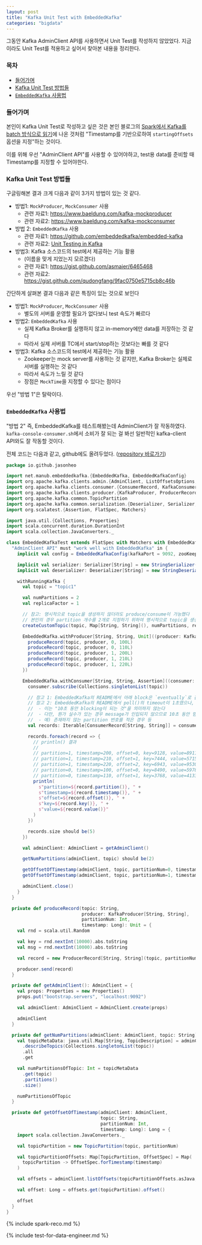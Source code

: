 ```yaml
---
layout: post
title: "Kafka Unit Test with EmbeddedKafka"
categories: "bigdata"
---
```


그동안 Kafka AdminClient API를 사용하면서 Unit Test를 작성하지 않았었다. 지금이라도 Unit Test를 적용하고 싶어서 찾아본 내용을 정리한다.

### 목차

- [들어가며](#들어가며)
- [Kafka Unit Test 방법들](#kafka-unit-test-방법들)
- [`EmbeddedKafka` 사용법](#embeddedkafka-사용법)

### 들어가며

본인이 Kafka Unit Test로 작성하고 싶은 것은 본인 블로그의 [Spark에서 Kafka를 batch 방식으로 읽기](/bigdata/2021/12/18/spark-kafka-batch-mode.html)에 나온 것처럼 "Timestamp를 기반으로하여 `startingOffsets` 옵션을 지정"하는 것이다.

이를 위해 우선 "AdminClient API"를 사용할 수 있어야하고, test용 data를 준비할 때 Timestamp를 지정할 수 있어야한다.

### Kafka Unit Test 방법들

구글링해본 결과 크게 다음과 같이 3가지 방법이 있는 것 같다.

- 방법1: `MockProducer`, `MockConsumer` 사용
    - 관련 자료1: https://www.baeldung.com/kafka-mockproducer
    - 관련 자료2: https://www.baeldung.com/kafka-mockconsumer
- 방법 2: `EmbeddedKafka` 사용
    - 관련 자료1: https://github.com/embeddedkafka/embedded-kafka
    - 관련 자료2: [Unit Testing in Kafka](https://dzone.com/articles/unit-testing-of-kafka)
- 방법3: Kafka 소스코드의 test에서 제공하는 기능 활용
    - (이름을 맞게 지었는지 모르겠다)
    - 관련 자료1: https://gist.github.com/asmaier/6465468
    - 관련 자료2: https://gist.github.com/qudongfang/9fac0750e5715cb8c46b

간단하게 살펴본 결과 다음과 같은 특징이 있는 것으로 보인다

- 방법1: `MockProducer`, `MockConsumer` 사용
    - 별도의 서버를 운영할 필요가 없다보니 test 속도가 빠르다
- 방법2: `EmbeddedKafka` 사용
    - 실제 Kafka Broker를 실행하지 않고 in-memory에만 data를 저장하는 것 같다
    - 따라서 실제 서버를 TC에서 start/stop하는 것보다는 빠를 것 같다
- 방법3: Kafka 소스코드의 test에서 제공하는 기능 활용
    - Zookeeper는 mock server를 사용하는 것 같지만, Kafka Broker는 실제로 서버를 실행하는 것 같다
    - 따라서 속도가 느릴 것 같다
    - 장점은  `MockTime`을 지정할 수 있다는 점이다

우선 "방법 1"은 탈락이다.

### `EmbeddedKafka` 사용법

"방법 2" 즉, EmbeddedKafka를 테스트해봤는데 AdminClient가 잘 작동하였다. `kafka-console-consumer.sh`에서 소비가 잘 되는 걸 봐선 일반적인 kafka-client API와도 잘 작동할 것이다.

전체 코드는 다음과 같고, github에도 올려두었다. ([repository 바로가기](https://github.com/jason-heo/embedded-kafka-test))

```scala
package io.github.jasonheo

import net.manub.embeddedkafka.{EmbeddedKafka, EmbeddedKafkaConfig}
import org.apache.kafka.clients.admin.{AdminClient, ListOffsetsOptions, OffsetSpec, TopicDescription}
import org.apache.kafka.clients.consumer.{ConsumerRecord, KafkaConsumer}
import org.apache.kafka.clients.producer.{KafkaProducer, ProducerRecord}
import org.apache.kafka.common.TopicPartition
import org.apache.kafka.common.serialization.{Deserializer, Serializer, StringDeserializer, StringSerializer}
import org.scalatest.{Assertion, FlatSpec, Matchers}

import java.util.{Collections, Properties}
import scala.concurrent.duration.DurationInt
import scala.collection.JavaConverters._

class EmbeddedKafkaTest extends FlatSpec with Matchers with EmbeddedKafka {
  "AdminClient API" must "work well with EmbeddedKafka" in {
    implicit val config = EmbeddedKafkaConfig(kafkaPort = 9092, zooKeeperPort = 2182)

    implicit val serializer: Serializer[String] = new StringSerializer()
    implicit val deserializer: Deserializer[String] = new StringDeserializer()

    withRunningKafka {
      val topic = "topic1"

      val numPartitions = 2
      val replicaFactor = 1

      // 참고: 명시적으로 topic을 생성하지 않더라도 produce/consume이 가능했다
      // 본인의 경우 partition 개수를 2개로 지정하기 위하여 명시적으로 topic을 생성했다
      createCustomTopic(topic, Map[String, String](), numPartitions, replicaFactor)

      EmbeddedKafka.withProducer[String, String, Unit]((producer: KafkaProducer[String, String]) => {
        produceRecord(topic, producer, 0, 100L)
        produceRecord(topic, producer, 0, 110L)
        produceRecord(topic, producer, 1, 200L)
        produceRecord(topic, producer, 1, 210L)
        produceRecord(topic, producer, 1, 220L)
      })

      EmbeddedKafka.withConsumer[String, String, Assertion]((consumer: KafkaConsumer[String, String]) => {
        consumer.subscribe(Collections.singletonList(topic))

        // 참고 1: EmbeddedKafka의 README에서 아래 block은 `eventually`로 감싸져있었다
        // 참고 2: EmbeddedKafka의 README에서 poll()의 timeout이 1초였으나, 환경에 따라 1초가 부족한 듯하여 넉넉히 10으로 늘렸다
        //  - 이는 "10초 동안 blocking이 되는 것"을 의미하지 않는다
        //  - 다만, 뭔가 실수가 있는 경우 message가 인입되지 않으므로 10초 동안 멈췄다가 Test가 실패할 수 있다
        //  - 예) 존재하지 않는 partition 번호를 적은 경우 등
        val records: Iterable[ConsumerRecord[String, String]] = consumer.poll(java.time.Duration.ofMillis(10.seconds.toMillis)).asScala

        records.foreach(record => {
          // println() 결과
          //
          // partition=1, timestamp=200, offset=0, key=9128, value=8911
          // partition=1, timestamp=210, offset=1, key=7444, value=5715
          // partition=1, timestamp=220, offset=2, key=6943, value=9530
          // partition=0, timestamp=100, offset=0, key=8490, value=5978
          // partition=0, timestamp=110, offset=1, key=3768, value=4133
          println(
            s"partition=${record.partition()}, " +
            s"timestamp=${record.timestamp()}, " +
            s"offset=${record.offset()}, " +
            s"key=${record.key()}, " +
            s"value=${record.value()}"
          )
        })

        records.size should be(5)
      })

      val adminClient: AdminClient = getAdminClient()

      getNumPartitions(adminClient, topic) should be(2)

      getOffsetOfTimestamp(adminClient, topic, partitionNum=0, timestamp=105L) should be(1)
      getOffsetOfTimestamp(adminClient, topic, partitionNum=1, timestamp=215L) should be(2)

      adminClient.close()
    }
  }

  private def produceRecord(topic: String,
                            producer: KafkaProducer[String, String],
                            partitionNum: Int,
                            timestamp: Long): Unit = {
    val rnd = scala.util.Random

    val key = rnd.nextInt(10000).abs.toString
    val msg = rnd.nextInt(10000).abs.toString

    val record = new ProducerRecord[String, String](topic, partitionNum, timestamp, key, msg)

    producer.send(record)
  }

  private def getAdminClient(): AdminClient = {
    val props: Properties = new Properties()
    props.put("bootstrap.servers", "localhost:9092")

    val adminClient: AdminClient = AdminClient.create(props)

    adminClient
  }

  private def getNumPartitions(adminClient: AdminClient, topic: String): Int = {
    val topicMetaData: java.util.Map[String, TopicDescription] = adminClient
      .describeTopics(Collections.singletonList(topic))
      .all
      .get

    val numPartitionsOfTopic: Int = topicMetaData
      .get(topic)
      .partitions()
      .size()

    numPartitionsOfTopic
  }

  private def getOffsetOfTimestamp(adminClient: AdminClient,
                                   topic: String,
                                   partitionNum: Int,
                                   timestamp: Long): Long = {
    import scala.collection.JavaConverters._

    val topicPartition = new TopicPartition(topic, partitionNum)

    val topicPartitionOffsets: Map[TopicPartition, OffsetSpec] = Map(
      topicPartition -> OffsetSpec.forTimestamp(timestamp)
    )

    val offsets = adminClient.listOffsets(topicPartitionOffsets.asJava, new ListOffsetsOptions()).all.get

    val offset: Long = offsets.get(topicPartition).offset()

    offset
  }
}
```

{% include spark-reco.md %}

{% include test-for-data-engineer.md %}
